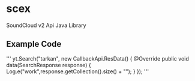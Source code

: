 # scex
 SoundCloud v2 Api Java Library
 
## Example Code
	
''' yt.Search("tarkan", new CallbackApi.ResData() {
            @Override
            public void data(SearchResponse response) {
               Log.e("work",response.getCollection().size() + "");
            }
        });
''' 		